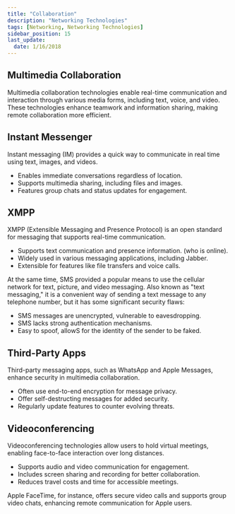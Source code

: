 ```yaml
---
title: "Collaboration"
description: "Networking Technologies"
tags: [Networking, Networking Technologies]
sidebar_position: 15
last_update:
  date: 1/16/2018
---
```




## Multimedia Collaboration

Multimedia collaboration technologies enable real-time communication and interaction through various media forms, including text, voice, and video. These technologies enhance teamwork and information sharing, making remote collaboration more efficient.

## Instant Messenger

Instant messaging (IM) provides a quick way to communicate in real time using text, images, and videos.

- Enables immediate conversations regardless of location.
- Supports multimedia sharing, including files and images.
- Features group chats and status updates for engagement.

## XMPP

XMPP (Extensible Messaging and Presence Protocol) is an open standard for messaging that supports real-time communication.

- Supports text communication and presence information. (who is online).
- Widely used in various messaging applications, including Jabber.
- Extensible for features like file transfers and voice calls.

At the same time, SMS provided a popular means to use the cellular network for text, picture, and video messaging. Also known as "text messaging," it is a convenient way of sending a text message to any telephone number, but it has some significant security flaws:

- SMS messages are unencrypted, vulnerable to eavesdropping.
- SMS lacks strong authentication mechanisms.
- Easy to spoof, allowS for the identity of the sender to be faked.

## Third-Party Apps

Third-party messaging apps, such as WhatsApp and Apple Messages, enhance security in multimedia collaboration.

- Often use end-to-end encryption for message privacy.
- Offer self-destructing messages for added security.
- Regularly update features to counter evolving threats.

## Videoconferencing

Videoconferencing technologies allow users to hold virtual meetings, enabling face-to-face interaction over long distances.

- Supports audio and video communication for engagement.
- Includes screen sharing and recording for better collaboration.
- Reduces travel costs and time for accessible meetings.

Apple FaceTime, for instance, offers secure video calls and supports group video chats, enhancing remote communication for Apple users.